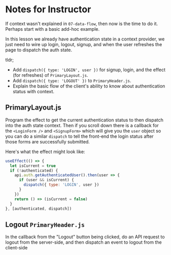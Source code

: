 # Notes for Instructor

If context wasn't explained in `07-data-flow`, then now is the time to do it. Perhaps start with a basic add-hoc example.

In this lesson we already have authentication state in a context provider, we just need to wire up login, logout, signup, and when the user refreshes the page to dispatch the auth state.

tldr;

- Add `dispatch({ type: 'LOGIN', user })` for signup, login, and the effect (for refreshes) of `PrimaryLayout.js`.
- Add `dispatch({ type: 'LOGOUT' })` to `PrimaryHeader.js`.
- Explain the basic flow of the client's ability to know about authentication status with context.

## PrimaryLayout.js

Program the effect to get the current authentication status to then dispatch into the auth state context. Then if you scroll down there is a callback for the `<LoginForm />` and `<SignupForm>` which will give you the `user` object so you can do a similar `dispatch` to tell the front-end the login status after those forms are successfully submitted.

Here's what the effect might look like:

```js
useEffect(() => {
  let isCurrent = true
  if (!authenticated) {
    api.auth.getAuthenticatedUser().then(user => {
      if (user && isCurrent) {
        dispatch({ type: 'LOGIN', user })
      }
    })
    return () => (isCurrent = false)
  }
}, [authenticated, dispatch])
```

## Logout `PrimaryHeader.js`

In the callback from the "Logout" button being clicked, do an API request to logout from the server-side, and then dispatch an event to logout from the client-side
